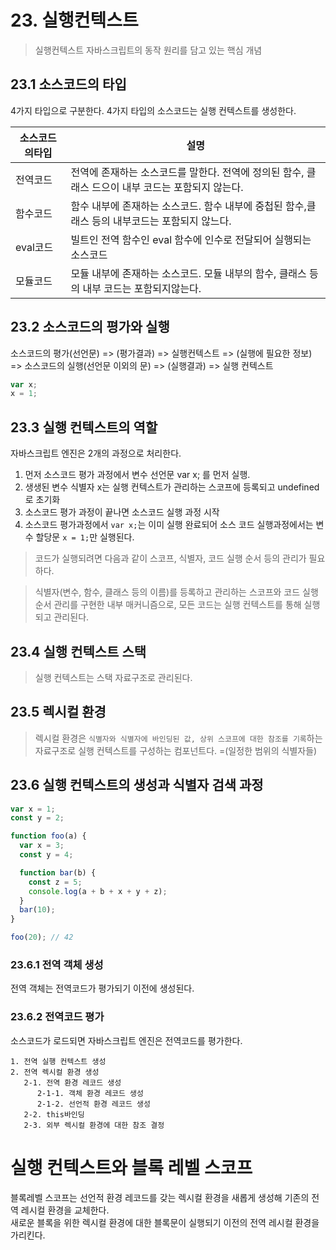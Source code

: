 # 23. 실행컨텍스트

> 실행컨텍스트
> 자바스크립트의 동작 원리를 담고 있는 핵심 개념

## 23.1 소스코드의 타입

4가지 타입으로 구분한다. 4가지 타입의 소스코드는 실행 컨텍스트를 생성한다.

| 소스코드의타입 | 설명                                                                                              |
| -------------- | ------------------------------------------------------------------------------------------------- |
| 전역코드       | 전역에 존재하는 소스코드를 말한다. 전역에 정의된 함수, 클래스 드으이 내부 코드는 포함되지 않는다. |
| 함수코드       | 함수 내부에 존재하는 소스코드. 함수 내부에 중첩된 함수,클래스 등의 내부코드는 포함되지 않느다.    |
| eval코드       | 빌트인 전역 함수인 eval 함수에 인수로 전달되어 실행되는 소스코드                                  |
| 모듈코드       | 모듈 내부에 존재하는 소스코드. 모듈 내부의 함수, 클래스 등의 내부 코드는 포함되지않는다.          |

## 23.2 소스코드의 평가와 실행

소스코드의 평가(선언문) => (평가결과) => 실행컨텍스트 => (실행에 필요한 정보) => 소스코드의 실행(선언문 이외의 문) => (실행결과) => 실행 컨텍스트

```js
var x;
x = 1;
```

## 23.3 실행 컨텍스트의 역할

자바스크립트 엔진은 2개의 과정으로 처리한다.

1. 먼저 소스코드 평가 과정에서 변수 선언문 var x; 를 먼저 실행.
2. 생생된 변수 식별자 x는 실행 컨텍스트가 관리하는 스코프에 등록되고 undefined로 초기화
3. 소스코드 평가 과정이 끝나면 소스코드 실행 과정 시작
4. 소스코드 평가과정에서 `var x;`는 이미 실행 완료되어 소스 코드 실행과정에서는 변수 할당문 `x = 1;`만 실행된다.

> 코드가 실행되려면 다음과 같이 스코프, 식별자, 코드 실행 순서 등의 관리가 필요하다.

> 식별자(변수, 함수, 클래스 등의 이름)를 등록하고 관리하는 스코프와 코드 실행 순서 관리를 구현한 내부 매커니즘으로, 모든 코드는 실행 컨텍스트를 통해 실행되고 관리된다.

## 23.4 실행 컨텍스트 스택

> 실행 컨텍스트는 스택 자료구조로 관리된다.

## 23.5 렉시컬 환경

> 렉시컬 환경은 `식별자와 식별자에 바인딩된 값, 상위 스코프에 대한 참조를 기록`하는 자료구조로 실행 컨텍스트를 구성하는 컴포넌트다. =(일정한 범위의 식별자들)

## 23.6 실행 컨텍스트의 생성과 식별자 검색 과정

```js
var x = 1;
const y = 2;

function foo(a) {
  var x = 3;
  const y = 4;

  function bar(b) {
    const z = 5;
    console.log(a + b + x + y + z);
  }
  bar(10);
}

foo(20); // 42
```

### 23.6.1 전역 객체 생성

전역 객체는 전역코드가 평가되기 이전에 생성된다.

### 23.6.2 전역코드 평가

소스코드가 로드되면 자바스크립트 엔진은 전역코드를 평가한다.

```
1. 전역 실행 컨텍스트 생성
2. 전역 렉시컬 환경 생성
   2-1. 전역 환경 레코드 생성
      2-1-1. 객체 환경 레코드 생성
      2-1-2. 선언적 환경 레코드 생성
   2-2. this바인딩
   2-3. 외부 렉시컬 환경에 대한 참조 결정
```

# 실행 컨텍스트와 블록 레벨 스코프

블록레벨 스코프는 선언적 환경 레코드를 갖는 렉시컬 환경을 새롭게 생성해 기존의 전역 레시컬 환경을 교체한다.  
새로운 블록을 위한 렉시컬 환경에 대한 블록문이 실행되기 이전의 전역 레시컬 환경을 가리킨다.
